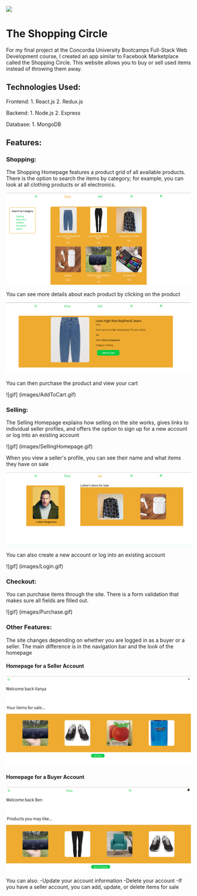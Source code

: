 <!-- ![gif] (images/Homepage Gif.gif) -->
<img src="/Users/simone/Documents/concordia-bootcamps/shopping-circle-project/images/HomepageGif.gif">

# The Shopping Circle

For my final project at the Concordia University Bootcamps Full-Stack Web Development course, I created an app similar to Facebook Marketplace called the Shopping Circle. This website allows you to buy or sell used items instead of throwing them away.

## Technologies Used:

Frontend: 1. React.js 2. Redux.js

Backend: 1. Node.js 2. Express

Database: 1. MongoDB

## Features:

### Shopping:

The Shopping Homepage features a product grid of all available products. There is the option to search the items by category; for example, you can look at all clothing products or all electronics.

<img src="images/ShoppingHomepage1.png" alt="Shopping Homepage Image 1">

You can see more details about each product by clicking on the product

<img src="images/ProductDetailPage.png" alt="Product Details Page">

You can then purchase the product and view your cart

![gif] (images/AddToCart.gif)

### Selling:

The Selling Homepage explains how selling on the site works, gives links to individual seller profiles, and offers the option to sign up for a new account or log into an existing account

![gif] (images/SellingHomepage.gif)

When you view a seller's profile, you can see their name and what items they have on sale

<img src="images/SellerProfile.png" alt="Seller Profile">

You can also create a new account or log into an existing account

![gif] (images/Login.gif)

### Checkout:

You can purchase items through the site. There is a form validation that makes sure all fields are filled out.

![gif] (images/Purchase.gif)

### Other Features:

The site changes depending on whether you are logged in as a buyer or a seller. The main difference is in the navigation bar and the look of the homepage

#### Homepage for a Seller Account

<img src="images/LoggedInSeller.png" alt="Seller Account Homepage">

#### Homepage for a Buyer Account

<img src="images/LoggedInBuyer.png" alt="Buyer Account Homepage">

You can also:
-Update your account information
-Delete your account
-If you have a seller account, you can add, update, or delete items for sale
